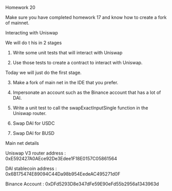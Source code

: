 Homework 20


Make sure you have completed homework 17 and know how to create a fork of mainnet.


Interacting with Uniswap


We will do t
his in 2 stages

1. Write some unit tests that will interact with Uniswap

2. Use those tests to create a contract to interact with Uniswap.

Today we will just do the first stage.

3. Make a fork of main net in the IDE that you prefer.

4. Impersonate an account such as the Binance account that has a lot of DAI.

5. Write a unit test to call the swapExactInputSingle function in the Uniswap router.

6. Swap DAI for USDC

7. Swap DAI for BUSD

Main net details

Uniswap V3 router address : 0xE592427A0AEce92De3Edee1F18E0157C05861564

DAI stablecoin address : 0x6B175474E89094C44Da98b954EedeAC495271d0F

Binance Account : 0xDFd5293D8e347dFe59E90eFd55b2956a1343963d

